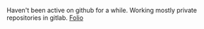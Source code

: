 Haven't been active on github for a while. Working mostly private repositories in gitlab. <a href="https://folio.blogcode.dev">Folio</a> 
